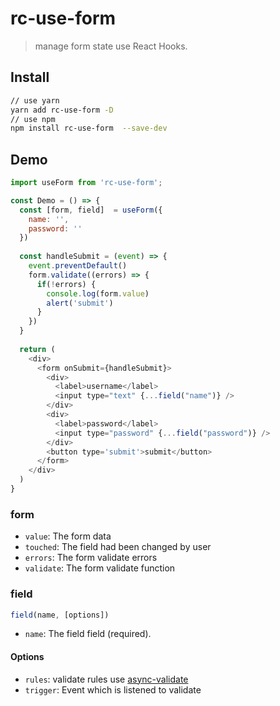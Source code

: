 # rc-use-form
> manage form state use React Hooks.

## Install
```bash
// use yarn
yarn add rc-use-form -D
// use npm
npm install rc-use-form  --save-dev
```

## Demo
```javascript
import useForm from 'rc-use-form';

const Demo = () => {
  const [form, field]  = useForm({
    name: '',
    password: ''
  })
  
  const handleSubmit = (event) => {
    event.preventDefault()
    form.validate((errors) => {
      if(!errors) {
        console.log(form.value)
        alert('submit')
      }
    })
  }
  
  return (
    <div>
      <form onSubmit={handleSubmit}>
        <div>
          <label>username</label>
          <input type="text" {...field("name")} />
        </div>
        <div>
          <label>password</label>
          <input type="password" {...field("password")} />
        </div>
        <button type='submit'>submit</button>
      </form>
    </div>
  )
}
```

### form

* `value`: The form data
* `touched`: The field had been changed by user
* `errors`: The form validate errors
* `validate`: The form validate function

### field

```javascript
field(name, [options])
```

* `name`: The field field (required).

#### Options

* `rules`: validate rules use [async-validate](https://github.com/freeformsystems/async-validate)
* `trigger`: Event which is listened to validate